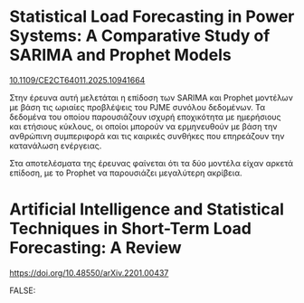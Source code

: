 # **Statistical Load Forecasting in Power Systems: A Comparative Study of SARIMA and Prophet Models**

[10.1109/CE2CT64011.2025.10941664](https://doi.org/10.1109/CE2CT64011.2025.10941664)

Στην έρευνα αυτή μελετάται η επίδοση των SARIMA και Prophet μοντέλων με βάση τις ωριαίες προβλέψεις του PJME συνόλου δεδομένων. Τα δεδομένα του οποίου παρουσιάζουν ισχυρή εποχικότητα με ημερήσιους και ετήσιους κύκλους, οι οποίοι μπορούν να ερμηνευθούν με βάση την ανθρώπινη συμπεριφορά και τις καιρικές συνθήκες που επηρεάζουν την κατανάλωση ενέργειας. 

Στα αποτελέσματα της έρευνας φαίνεται ότι τα δύο μοντέλα είχαν αρκετά επίδοση, με το Prophet να παρουσιάζει μεγαλύτερη ακρίβεια. 

# **Artificial Intelligence and Statistical Techniques in Short-Term Load Forecasting: A Review**

https://doi.org/10.48550/arXiv.2201.00437

FALSE: